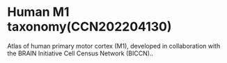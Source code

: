 # Human M1 taxonomy(CCN202204130)

Atlas of human primary motor cortex (M1), developed in collaboration with the BRAIN Initiative Cell Census Network (BICCN)..